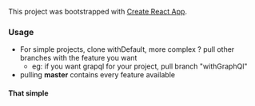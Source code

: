This project was bootstrapped with [Create React App](https://github.com/facebook/create-react-app).


### Usage
- For simple projects, clone withDefault, more complex ? pull other branches with the feature you want
  - eg: if you want grapql for your project, pull branch "withGraphQl"
- pulling **master** contains every feature available

#### That simple
